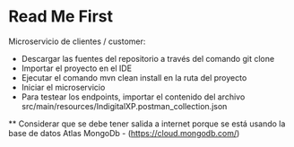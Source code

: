 # Read Me First

Microservicio de clientes / customer:

* Descargar las fuentes del repositorio a través del comando git clone
* Importar el proyecto en el IDE
* Ejecutar el comando mvn clean install en la ruta del proyecto
* Iniciar el microservicio
* Para testear los endpoints, importar el contenido del archivo src/main/resources/IndigitalXP.postman_collection.json

** Considerar que se debe tener salida a internet porque se está usando la base de datos Atlas MongoDb - (https://cloud.mongodb.com/)